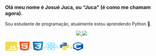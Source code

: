 <h3> Olá meu nome é Josué Juca, ou “Juca” (é como me chamam agora). </h3>
<p> Sou estudante de programação, atualmente estou aprendendo Python 🐍. </p>

<div align="center">
  <a href="https://github.com/josuejuca">
  <img height="180em" src="https://github-readme-stats.vercel.app/api?username=josuejuca&show_icons=true&theme=dark&include_all_commits=true&count_private=true"/>
  <img height="180em" src="https://github-readme-stats.vercel.app/api/top-langs/?username=josuejuca&layout=compact&langs_count=7&theme=dark"/>
</div>

<div style="display: inline_block"><br>
  <img align="center" alt="Juca-Js" height="30" width="40" src="https://raw.githubusercontent.com/devicons/devicon/master/icons/javascript/javascript-plain.svg">
  <img align="center" alt="Juca-HTML" height="30" width="40" src="https://raw.githubusercontent.com/devicons/devicon/master/icons/html5/html5-original.svg">
  <img align="center" alt="Juca-CSS" height="30" width="40" src="https://raw.githubusercontent.com/devicons/devicon/master/icons/css3/css3-original.svg">
  <img align="center" alt="Juca-React" height="30" width="40" src="https://raw.githubusercontent.com/devicons/devicon/master/icons/react/react-original.svg">
  <img align="center" alt="Juca-Python" height="30" width="40" src="https://raw.githubusercontent.com/devicons/devicon/master/icons/python/python-original.svg">
  <img align="center" alt="Juca-C" height="30" width="40" src="https://raw.githubusercontent.com/devicons/devicon/master/icons/c/c-original.svg">
</div>
